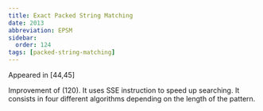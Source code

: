```yaml
---
title: Exact Packed String Matching
date: 2013
abbreviation: EPSM
sidebar:
  order: 124
tags: [packed-string-matching]
---
```


Appeared in [44,45]

Improvement of (120). It uses SSE instruction to speed up searching. It consists in four different algorithms depending on the length of the pattern.
